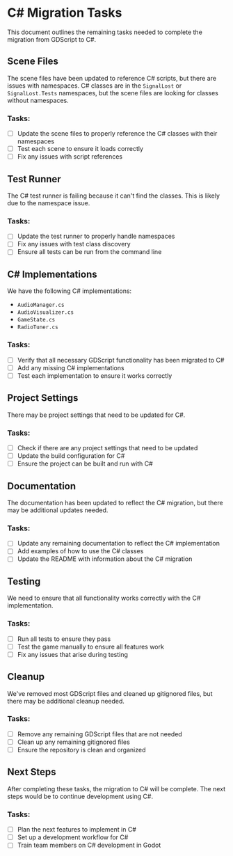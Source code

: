 # C# Migration Tasks

This document outlines the remaining tasks needed to complete the migration from GDScript to C#.

## Scene Files

The scene files have been updated to reference C# scripts, but there are issues with namespaces. C# classes are in the `SignalLost` or `SignalLost.Tests` namespaces, but the scene files are looking for classes without namespaces.

### Tasks:

- [ ] Update the scene files to properly reference the C# classes with their namespaces
- [ ] Test each scene to ensure it loads correctly
- [ ] Fix any issues with script references

## Test Runner

The C# test runner is failing because it can't find the classes. This is likely due to the namespace issue.

### Tasks:

- [ ] Update the test runner to properly handle namespaces
- [ ] Fix any issues with test class discovery
- [ ] Ensure all tests can be run from the command line

## C# Implementations

We have the following C# implementations:

- `AudioManager.cs`
- `AudioVisualizer.cs`
- `GameState.cs`
- `RadioTuner.cs`

### Tasks:

- [ ] Verify that all necessary GDScript functionality has been migrated to C#
- [ ] Add any missing C# implementations
- [ ] Test each implementation to ensure it works correctly

## Project Settings

There may be project settings that need to be updated for C#.

### Tasks:

- [ ] Check if there are any project settings that need to be updated
- [ ] Update the build configuration for C#
- [ ] Ensure the project can be built and run with C#

## Documentation

The documentation has been updated to reflect the C# migration, but there may be additional updates needed.

### Tasks:

- [ ] Update any remaining documentation to reflect the C# implementation
- [ ] Add examples of how to use the C# classes
- [ ] Update the README with information about the C# migration

## Testing

We need to ensure that all functionality works correctly with the C# implementation.

### Tasks:

- [ ] Run all tests to ensure they pass
- [ ] Test the game manually to ensure all features work
- [ ] Fix any issues that arise during testing

## Cleanup

We've removed most GDScript files and cleaned up gitignored files, but there may be additional cleanup needed.

### Tasks:

- [ ] Remove any remaining GDScript files that are not needed
- [ ] Clean up any remaining gitignored files
- [ ] Ensure the repository is clean and organized

## Next Steps

After completing these tasks, the migration to C# will be complete. The next steps would be to continue development using C#.

### Tasks:

- [ ] Plan the next features to implement in C#
- [ ] Set up a development workflow for C#
- [ ] Train team members on C# development in Godot

